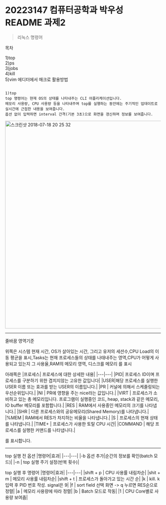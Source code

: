 # 20223147 컴퓨터공학과 박우성 README 과제2
>리눅스 명령어

목차

1)top\
2)ps\
3)jobs\
4)kill\
5)vim 에디터에서 매크로 활용방법

```

1)top
top 명령어는 현재 OS의 상태를 나타내주는 CLI 어플리케이션입니다.
메모리 사용량, CPU 사용량 등을 나타내주며 top를 실행하는 동안에는 주기적인 업데이트로 실시간에 근접한 내용을 보여줍니다.
옵션 없이 입력하면 interval 간격(기본 3초)으로 화면을 갱신하며 정보를 보여줍니다.

```
<img width="670" alt="스크린샷 2018-07-18 20 25 32" src="https://user-images.githubusercontent.com/106899918/172039558-afa00057-6843-4ffe-9d6a-dec759b95402.png">

---

줄바꿈 영역기준

위쪽은 시스템 현재 시간, OS가 살아있는 시간, 그리고 유저의 세션수,CPU Load의 이동 평균을 표시,Tasks는 현재 프로세스들의 상태를 나태내주는 영역,CPU가 어떻게 사용되고 있는지 그 사용율,RAM의 메모리 영역, 디스크를 메모리 를 표시

아래쪽은
|프로세스| 프로세스에 대한 상세한 내용|
|---|---|
|PID| 프로세스 ID이며 프로세스를 구분하기 위한 겹치지않는 고유한 값입니다|
|USER|해당 프로세스를 실행한 USER 이름 또는 효과를 받는 USER의 이름입니다.|
|PR | 커널에 의해서 스케줄링되는 우선순위입니다.|
|NI | PR에 영향을 주는 nice라는 값입니다.|
|VIRT | 프로세스가 소비하고 있는 총 메모리입니다. 프로그램이 실행중인 코드, heap, stack과 같은 메모리, IO buffer 메모리를 포함합니다.|
|RES | RAM에서 사용중인 메모리의 크기를 나타냅니다.|
|SHR | 다른 프로세스와의 공유메모리(Shared Memory)를 나타냅니다.|
|%MEM | RAM에서 RES가 차지하는 비율을 나타냅니다.|
|S | 프로세스의 현재 상태를 나타냅니다.|
|TIME+ | 프로세스가 사용한 토탈 CPU 시간|
|COMMAND | 해당 프로세스를 실행한 커맨드를 나타냅니다.|

를 표시합니다.

---

top 실행 전 옵션
|명령어|효과|
|---|---|
|-b 옵션 추가|순간의 정보를 확인(batch 모드)|
|-n | top 실행 주기 설정(반복 횟수)|

top 실행 후 명령어
|명령어|효과|
|---|---|
|shift + p | CPU 사용률 내림차순|
|shit + m | 메모리 사용률 내림차순|
|shift + t | 프로세스가 돌아가고 있는 시간 순|
|k | kill. k 입력 후 PID 번호 작성. signal은 9|
|f | sort field 선택 화면 -> q 누르면 RES순으로 정렬|
|a | 메모리 사용량에 따라 정렬|
|b | Batch 모드로 작동|
|1 | CPU Core별로 사용량 보여줌|
























